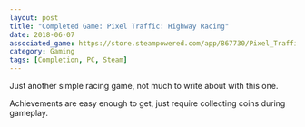 ```yaml
---
layout: post
title: "Completed Game: Pixel Traffic: Highway Racing"
date: 2018-06-07
associated_game: https://store.steampowered.com/app/867730/Pixel_Traffic_Highway_Racing/
category: Gaming
tags: [Completion, PC, Steam]
---
```


<p>Just another simple racing game, not much to write about with this one.</p>	
<p>Achievements are easy enough to get, just require collecting coins during gameplay.</p>